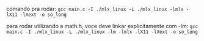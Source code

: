 comando pra rodar:
`gcc main.c -I ./mlx_linux -L ./mlx_linux -lmlx -lX11 -lXext -o so_long`

para rodar utilizando a math.h, voce deve linkar explicitamente com -lm:
`gcc main.c -I ./mlx_linux -L ./mlx_linux -lm -lmlx -lX11 -lXext -o so_long`